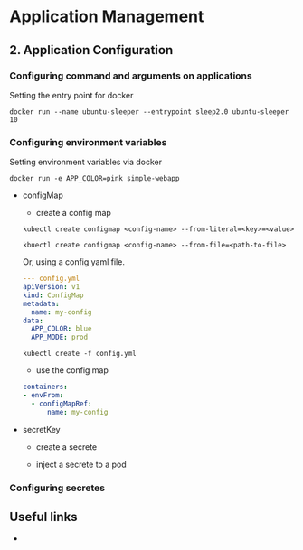 # Application Management

## 2. Application Configuration

### Configuring command and arguments on applications
Setting the entry point for docker
```shell script
docker run --name ubuntu-sleeper --entrypoint sleep2.0 ubuntu-sleeper 10
```

### Configuring environment variables
Setting environment variables via docker
```shell script
docker run -e APP_COLOR=pink simple-webapp
```

* configMap
  * create a config map
  ```shell script 
  kubectl create configmap <config-name> --from-literal=<key>=<value>
  
  kbuectl create configmap <config-name> --from-file=<path-to-file>
  ```
  Or, using a config yaml file.
  ```yaml
  --- config.yml
  apiVersion: v1
  kind: ConfigMap
  metadata:
    name: my-config
  data:
    APP_COLOR: blue
    APP_MODE: prod
  ```
  ```shell script
  kubectl create -f config.yml
  ```
  
  * use the config map
  ```yaml
  containers:
  - envFrom:
    - configMapRef:
        name: my-config
  ```

* secretKey
  * create a secrete
  
  * inject a secrete to a pod

### Configuring secretes


## Useful links

* 